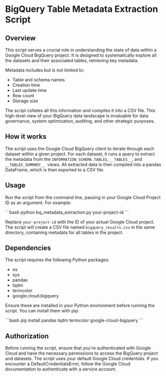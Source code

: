 # BigQuery Table Metadata Extraction Script

## Overview

This script serves a crucial role in understanding the state of data within a Google Cloud BigQuery project. 
It is designed to systematically explore all the datasets and their associated tables, retrieving key metadata.

Metadata includes but is not limited to:

- Table and schema names
- Creation time
- Last update time
- Row count
- Storage size

The script collates all this information and compiles it into a CSV file. 
This high-level view of your BigQuery data landscape is invaluable for data governance, system optimization, auditing, and other strategic purposes.

## How it works
The script uses the Google Cloud BigQuery client to iterate through each dataset within a given project.
For each dataset, it runs a query to extract the metadata from the `INFORMATION_SCHEMA.TABLES`, `__TABLES__`, and `__TABLES_SUMMARY__ `views. 
All extracted data is then compiled into a pandas DataFrame, which is then exported to a CSV file.

## Usage
Run the script from the command line, passing in your Google Cloud Project ID as an argument. For example:

´´´bash
python bq_metadata_extraction.py your-project-id
´´´

Replace `your-project-id` with the ID of your actual Google Cloud project. 
The script will create a CSV file named `bigquery_results.csv` in the same directory, containing metadata for all tables in the project.

## Dependencies
The script requires the following Python packages:

- os
- sys
- pandas
- tqdm
- termcolor
- google.cloud.bigquery

Ensure these are installed in your Python environment before running the script. You can install them with pip:

´´´bash
pip install pandas tqdm termcolor google-cloud-bigquery
´´´

## Authorization
Before running the script, ensure that you're authenticated with Google Cloud and have the necessary permissions to access the BigQuery project and datasets.
The script uses your default Google Cloud credentials. If you encounter a DefaultCredentialsError, follow the Google Cloud documentation to authenticate with a service account.
